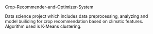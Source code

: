 Crop-Recommender-and-Optimizer-System

Data science project which includes data preprocessing, analyzing and model builiding for crop recommendation based on climatic features.
Algorithm used is K-Means clustering.
